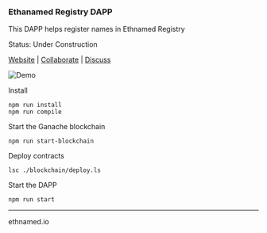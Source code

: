 ### Ethanamed Registry DAPP

This DAPP helps register names in Ethnamed Registry

Status: Under Construction

[Website](http://ethnamed.io) | [Collaborate](https://ide.c9.io/askucher/registrant-dapp) | [Discuss](https://t.me/ethnamed)


![Demo](http://res.cloudinary.com/nixar-work/image/upload/v1521236213/Screen_Shot_2018-03-16_at_23.36.31.png)

Install
```
npm run install
npm run compile
```

Start the Ganache blockchain
```
npm run start-blockchain
```

Deploy contracts 
```
lsc ./blockchain/deploy.ls
```

Start the DAPP
```
npm run start
```



-----------------

ethnamed.io